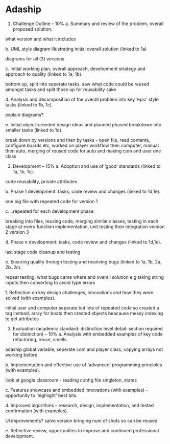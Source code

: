 # Adaship

1. Challenge Outline – 10%
a. Summary and review of the problem, overall proposed solution.

what version and what it includes

b. UML style diagram illustrating initial overall solution (linked to 1a)

diagrams for all (3) versions

c. Initial working plan, overall approach, development strategy and approach to quality (linked to 1a,
1b).

bottom up, split into seperate tasks, saw what code could be reused amongst tasks and split those up for reusability sake

d. Analysis and decomposition of the overall problem into key ‘epic’ style tasks (linked to 1b, 1c).

explain diagrams? 

e. Initial object-oriented design ideas and planned phased breakdown into smaller tasks (linked to 1d).

break down by versions and then by tasks - open file, read contents, configure boards etc, worked on player workflow then computer, manual then auto, merging of reused code for auto and making com and user one class


3. Development – 15%
a. Adoption and use of ‘good’ standards (linked to 1a, 1b, 1c).

code reusability, private attributes

b. Phase 1 development: tasks, code review and changes (linked to 1d,1e).

one big file with repeated code for version 1

c. ..repeated for each development phase.

breaking into files, reusing code, merging similar classes, testing in each stage at every function implementation, unit testing then integration
version 2
version 3


d. Phase n development: tasks, code review and changes (linked to 1d,1e).

last stage code cleanup and testing

e. Ensuring quality through testing and resolving bugs (linked to 1a, 1b, 2a, 2b..2c).

repeat testing, what bugs came where and overall solution e.g taking string inputs then converting to avoid type errors

f. Reflection on key design challenges, innovations and how they were solved (with examples).

initial user and computer seperate but lots of repeated code so created a tag instead, array for boats then created objects beacause messy indexing to get attributes

3. Evaluation (academic standard: distinction level detail: section required for distinction) – 10%
a. Analysis with embedded examples of key code refactoring, reuse, smells.

adaship global variable, seperate com and player class, copying arrays not working before

b. Implementation and effective use of ‘advanced’ programming principles (with examples).

look at google classroom - reading config file singleton, states

c. Features showcase and embedded innovations (with examples) - opportunity to ‘highlight’ best bits.



d. Improved algorithms – research, design, implementation, and tested confirmation (with examples).

UI improvements? salvo version bringing num of shots so can be reused

e. Reflective review, opportunities to improve and continued professional development.